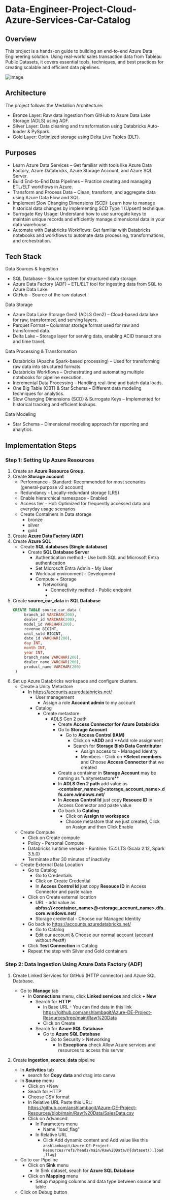 # Data-Engineer-Project-Cloud-Azure-Services-Car-Catalog

## Overview
This project is a hands-on guide to building an end-to-end Azure Data Engineering solution. Using real-world sales transaction data from Tableau Public Datasets, it covers essential tools, techniques, and best practices for creating scalable and efficient data pipelines. 

![Image](https://github.com/user-attachments/assets/b8201839-8dce-4be5-b0d5-d11fe30c1e7c)


## Architecture
The project follows the Medallion Architecture:
* Bronze Layer: Raw data ingestion from GitHub to Azure Data Lake Storage (ADLS) using ADF.
* Silver Layer: Data cleaning and transformation using Databricks Auto-loader & PySpark.
* Gold Layer: Optimized storage using Delta Live Tables (DLT).


## Purposes
* Learn Azure Data Services – Get familiar with tools like Azure Data Factory, Azure Databricks, Azure Storage Account, and Azure SQL Server.
* Build End-to-End Data Pipelines – Practice creating and managing ETL/ELT workflows in Azure.
* Transform and Process Data – Clean, transform, and aggregate data using Azure Data Flow and SQL.
* Implement Slow Changing Dimensions (SCD): Learn how to manage historical data changes by implementing SCD Type 1 (Upsert) technique.
* Surrogate Key Usage: Understand how to use surrogate keys to maintain unique records and efficiently manage dimensional data in your data warehouse.
* Automate with Databricks Workflows: Get familiar with Databricks notebooks and workflows to automate data processing, transformations, and orchestration.

## Tech Stack
Data Sources & Ingestion
* SQL Database – Source system for structured data storage.
* Azure Data Factory (ADF) – ETL/ELT tool for ingesting data from SQL to Azure Data Lake.
* GitHub – Source of the raw dataset.

Data Storage
* Azure Data Lake Storage Gen2 (ADLS Gen2) – Cloud-based data lake for raw, transformed, and serving layers.
* Parquet Format – Columnar storage format used for raw and transformed data.
* Delta Lake – Storage layer for serving data, enabling ACID transactions and time travel.

Data Processing & Transformation
* Databricks (Apache Spark-based processing) – Used for transforming raw data into structured formats.
* Databricks Workflows – Orchestrating and automating multiple notebooks for pipeline execution.
* Incremental Data Processing – Handling real-time and batch data loads.
* One Big Table (OBT) & Star Schema – Different data modeling techniques for analytics.
* Slow Changing Dimensions (SCD) & Surrogate Keys – Implemented for historical tracking and efficient lookups.

Data Modeling
* Star Schema – Dimensional modeling approach for reporting and analytics.

## Implementation Steps
### Step 1: Setting Up Azure Resources
  1. Create an **Azure Resource Group.**
  2. Create **Storage account**
      - Performance - Standard: Recommended for most scenarios (general-purpose v2 account)
      - Redundancy - Locally-redundant storage (LRS)
      - Enable hierarchical namespace - Enabled
      - Access tier - Hot: Optimized for frequently accessed data and everyday usage scenarios
      - Create Containers in Data storage
        - bronze
        - silver
        - gold
  3. Create **Azure Data Factory (ADF)**
  4. Create **Azure SQL**
      - Create **SQL databases (Single database)**
         - Create **SQL Database Server**
            - Authentication method - Use both SQL and Microsoft Entra authentication
            - Set Microsoft Entra Admin - My User
            - Workload environment - Development
            - Compute + Storage
               - Networking
                 - Connectivity method - Public endpoint
                 - 
  5. Create **source_car_data** in **SQL Database**
       ```sql
       CREATE TABLE source_car_data (
        	branch_id VARCHAR(200),
        	dealer_id VARCHAR(200),
        	model_id VARCHAR(200),
        	revenue BIGINT,
        	unit_sold BIGINT,
        	date_id VARCHAR(200),
        	day INT,
        	month INT,
        	year INT,
        	branch_name VARCHAR(200),
        	dealer_name VARCHAR(200),
        	product_name VARCHAR(200)
        )
  6. Set up Azure Databricks workspace and configure clusters.
     - Create a Unity Metastore
       - In https://accounts.azuredatabricks.net/
         - User management
            - Assign a role **Account admin** to my account
         - Catalog
            - Create metastore
              - ADLS Gen 2 path
                 - Create **Access Connector for Azure Databricks**
                 - Go to **Storage Account**
                   - Go to **Access Control (IAM)**
                     - Click on **+ADD** and **Add role assignment
                     - Search for **Storage Blob Data Contributor**
                        - Assign access to - Managed Identity
                        - Members - Click on **+Select members** and Choose **Access Connector** that we created
                 - Create a container in **Storage Account** may be naming as "unitymetastore**
                 - In **ADLS Gen 2 path** add value as **<container_name>@<storage_account_name>.dfs.core.windows.net/<path>**
                 - In **Access Control Id** just copy **Resouce ID** in Access Connector and paste value
                 - Go back to **Catalog**
                   - Click on **Assign to workspace**
                   - Choose metastore that we just created, Click on Assign and then Click Enable
      - Create Compute
          - Click on Create compute
          - Policy - Personal Compute
          - Databricks runtime version - Runtime: 15.4 LTS (Scala 2.12, Spark 3.5.0)
          - Terminate after 30 minutes of inactivity
      - Create External Data Location
        - Go to Catalog
          - Go to Credentials
          - Click on Create Credential
          - In **Access Control Id** just copy **Resouce ID** in Access Connector and paste value
        - Click on Create external location
          - URL - add value as **abfss://<container_name>@<storage_account_name>.dfs.core.windows.net/<path>**
          - Storage credential - Choose our Managed Identity
        - Go back to https://accounts.azuredatabricks.net/
          - Go to Catalog
          - Edit our account & Choose our normal account (account without #ext#)
        - Click **Test Connection** in Catalog
        - Repeat the step with Silver and Gold containers
       
### Step 2: Data Ingestion Using Azure Data Factory (ADF)   
  1. Create Linked Services for GitHub (HTTP connector) and Azure SQL Database.
     - Go to **Manage** tab
       - In **Connections** menu, click **Linked services** and click **+ New**
         - Search for **HTTP**
           - In Base URL - You can find data in this link https://github.com/anshlambagit/Azure-DE-Project-Resources/tree/main/Raw%20Data
           - Click on Create
         - Search for **Azure SQL Database**
           - Go to **Azure SQL Database**
             - Go to Security > Networking
               - In **Exceptions** check Allow Azure services and resources to access this server
              
  2. Create **ingestion_source_data** pipeline
     - In **Activities** tab
       - search for **Copy data** and drag into canva
     - In **Source** menu
       - Click on +New
       - Seach for HTTP
       - Choose CSV format
       - In Relative URL Paste this URL: https://github.com/anshlambagit/Azure-DE-Project-Resources/blob/main/Raw%20Data/SalesData.csv
       - Click on Advanced
         - In Parameters menu
           - Name "load_flag"
         - In Relative URL
           - Click Add dynamic content and Add value like this ```anshlambagit/Azure-DE-Project-Resources/refs/heads/main/Raw%20Data/@{dataset().load_flag}```
     - Go to our Pipeline
       - Click on **Sink** menu
         - In Sink dataset, seach for **Azure SQL Database**
       - Click on **Mapping** menu
         - Setup mapping columns and data type between source and table
     - Click on Debug button 
      











    
